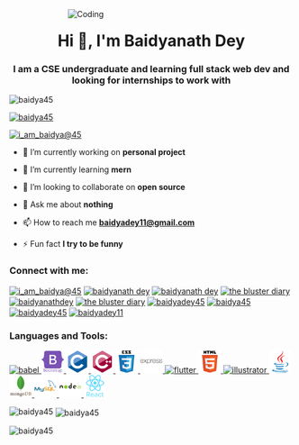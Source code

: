 <img align="right" alt="Coding" width="400" src="https://cdn.dribbble.com/users/2646423/screenshots/5507196/computer.gif">
<h1 align="center">Hi 👋, I'm Baidyanath Dey</h1>
<h3 align="center">I am a CSE undergraduate and learning full stack web dev and looking for internships to work with</h3>

<p align="left"> <img src="https://komarev.com/ghpvc/?username=baidya45&label=Profile%20views&color=0e75b6&style=flat" alt="baidya45" /> </p>

<p align="left"> <a href="https://github.com/ryo-ma/github-profile-trophy"><img src="https://github-profile-trophy.vercel.app/?username=baidya45" alt="baidya45" /></a> </p>

<p align="left"> <a href="https://twitter.com/i_am_baidya@45" target="blank"><img src="https://img.shields.io/twitter/follow/i_am_baidya@45?logo=twitter&style=for-the-badge" alt="i_am_baidya@45" /></a> </p>

- 🔭 I’m currently working on **personal project**

- 🌱 I’m currently learning **mern**

- 👯 I’m looking to collaborate on **open source**

- 💬 Ask me about **nothing**

- 📫 How to reach me **baidyadey11@gmail.com**

- ⚡ Fun fact **I try to be funny**

<h3 align="left">Connect with me:</h3>
<p align="left">
<a href="https://twitter.com/i_am_baidya@45" target="blank"><img align="center" src="https://raw.githubusercontent.com/rahuldkjain/github-profile-readme-generator/master/src/images/icons/Social/twitter.svg" alt="i_am_baidya@45" height="30" width="40" /></a>
<a href="https://linkedin.com/in/baidyanath dey" target="blank"><img align="center" src="https://raw.githubusercontent.com/rahuldkjain/github-profile-readme-generator/master/src/images/icons/Social/linked-in-alt.svg" alt="baidyanath dey" height="30" width="40" /></a>
<a href="https://fb.com/baidyanath dey" target="blank"><img align="center" src="https://raw.githubusercontent.com/rahuldkjain/github-profile-readme-generator/master/src/images/icons/Social/facebook.svg" alt="baidyanath dey" height="30" width="40" /></a>
<a href="https://instagram.com/the bluster diary" target="blank"><img align="center" src="https://raw.githubusercontent.com/rahuldkjain/github-profile-readme-generator/master/src/images/icons/Social/instagram.svg" alt="the bluster diary" height="30" width="40" /></a>
<a href="https://dribbble.com/baidyanathdey" target="blank"><img align="center" src="https://raw.githubusercontent.com/rahuldkjain/github-profile-readme-generator/master/src/images/icons/Social/dribbble.svg" alt="baidyanathdey" height="30" width="40" /></a>
<a href="https://www.youtube.com/c/the bluster diary" target="blank"><img align="center" src="https://raw.githubusercontent.com/rahuldkjain/github-profile-readme-generator/master/src/images/icons/Social/youtube.svg" alt="the bluster diary" height="30" width="40" /></a>
<a href="https://www.codechef.com/users/baidyadey45" target="blank"><img align="center" src="https://cdn.jsdelivr.net/npm/simple-icons@3.1.0/icons/codechef.svg" alt="baidyadey45" height="30" width="40" /></a>
<a href="https://codeforces.com/profile/baidya45" target="blank"><img align="center" src="https://raw.githubusercontent.com/rahuldkjain/github-profile-readme-generator/master/src/images/icons/Social/codeforces.svg" alt="baidya45" height="30" width="40" /></a>
<a href="https://www.leetcode.com/baidyadey45" target="blank"><img align="center" src="https://raw.githubusercontent.com/rahuldkjain/github-profile-readme-generator/master/src/images/icons/Social/leet-code.svg" alt="baidyadey45" height="30" width="40" /></a>
<a href="https://auth.geeksforgeeks.org/user/baidyadey11" target="blank"><img align="center" src="https://raw.githubusercontent.com/rahuldkjain/github-profile-readme-generator/master/src/images/icons/Social/geeks-for-geeks.svg" alt="baidyadey11" height="30" width="40" /></a>
</p>

<h3 align="left">Languages and Tools:</h3>
<p align="left"> <a href="https://babeljs.io/" target="_blank" rel="noreferrer"> <img src="https://www.vectorlogo.zone/logos/babeljs/babeljs-icon.svg" alt="babel" width="40" height="40"/> </a> <a href="https://getbootstrap.com" target="_blank" rel="noreferrer"> <img src="https://raw.githubusercontent.com/devicons/devicon/master/icons/bootstrap/bootstrap-plain-wordmark.svg" alt="bootstrap" width="40" height="40"/> </a> <a href="https://www.cprogramming.com/" target="_blank" rel="noreferrer"> <img src="https://raw.githubusercontent.com/devicons/devicon/master/icons/c/c-original.svg" alt="c" width="40" height="40"/> </a> <a href="https://www.w3schools.com/cpp/" target="_blank" rel="noreferrer"> <img src="https://raw.githubusercontent.com/devicons/devicon/master/icons/cplusplus/cplusplus-original.svg" alt="cplusplus" width="40" height="40"/> </a> <a href="https://www.w3schools.com/css/" target="_blank" rel="noreferrer"> <img src="https://raw.githubusercontent.com/devicons/devicon/master/icons/css3/css3-original-wordmark.svg" alt="css3" width="40" height="40"/> </a> <a href="https://expressjs.com" target="_blank" rel="noreferrer"> <img src="https://raw.githubusercontent.com/devicons/devicon/master/icons/express/express-original-wordmark.svg" alt="express" width="40" height="40"/> </a> <a href="https://flutter.dev" target="_blank" rel="noreferrer"> <img src="https://www.vectorlogo.zone/logos/flutterio/flutterio-icon.svg" alt="flutter" width="40" height="40"/> </a> <a href="https://www.w3.org/html/" target="_blank" rel="noreferrer"> <img src="https://raw.githubusercontent.com/devicons/devicon/master/icons/html5/html5-original-wordmark.svg" alt="html5" width="40" height="40"/> </a> <a href="https://www.adobe.com/in/products/illustrator.html" target="_blank" rel="noreferrer"> <img src="https://www.vectorlogo.zone/logos/adobe_illustrator/adobe_illustrator-icon.svg" alt="illustrator" width="40" height="40"/> </a> <a href="https://www.java.com" target="_blank" rel="noreferrer"> <img src="https://raw.githubusercontent.com/devicons/devicon/master/icons/java/java-original.svg" alt="java" width="40" height="40"/> </a> <a href="https://www.mongodb.com/" target="_blank" rel="noreferrer"> <img src="https://raw.githubusercontent.com/devicons/devicon/master/icons/mongodb/mongodb-original-wordmark.svg" alt="mongodb" width="40" height="40"/> </a> <a href="https://www.mysql.com/" target="_blank" rel="noreferrer"> <img src="https://raw.githubusercontent.com/devicons/devicon/master/icons/mysql/mysql-original-wordmark.svg" alt="mysql" width="40" height="40"/> </a> <a href="https://nodejs.org" target="_blank" rel="noreferrer"> <img src="https://raw.githubusercontent.com/devicons/devicon/master/icons/nodejs/nodejs-original-wordmark.svg" alt="nodejs" width="40" height="40"/> </a> <a href="https://reactjs.org/" target="_blank" rel="noreferrer"> <img src="https://raw.githubusercontent.com/devicons/devicon/master/icons/react/react-original-wordmark.svg" alt="react" width="40" height="40"/> </a> </p>

<p><img align="left" src="https://github-readme-stats.vercel.app/api/top-langs?username=baidya45&show_icons=true&locale=en&layout=compact" alt="baidya45" /></p>

<p>&nbsp;<img align="center" src="https://github-readme-stats.vercel.app/api?username=baidya45&show_icons=true&locale=en" alt="baidya45" /></p>

<p><img align="center" src="https://github-readme-streak-stats.herokuapp.com/?user=baidya45&" alt="baidya45" /></p>
